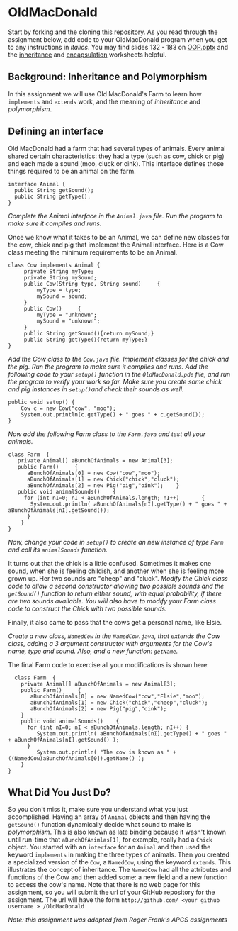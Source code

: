 OldMacDonald
================


Start by forking and the cloning [this repository](https://github.com/APCSLowell/OldMacDonald). As you read through the assignment below, add code to your OldMacDonald program when you get to any instructions in *italics*.  You may find slides 132 - 183 on [OOP.pptx](https://drive.google.com/open?id=0Bz2ZkT6qWPYTN3NOQkh1eGR4Wmc") and the [inheritance](https://drive.google.com/file/d/0Bz2ZkT6qWPYTOTllMzdiMzUtZTk3OC00YmZlLTk1MGMtOTFkNDU2MTQ3OWIx/view?usp=sharing) and [encapsulation](https://drive.google.com/open?id=0Bz2ZkT6qWPYTZDQ3NjFmMTctNTRlOS00NjAxLTg3YjQtZTMzMGVjYjA0YjA5) worksheets helpful. 

Background: Inheritance and Polymorphism
---------------------------------------- 
In this assignment we will use Old MacDonald's Farm to learn how `implements` and `extends` work, and the meaning of *inheritance* and *polymorphism*.

Defining an interface
---------------------
Old MacDonald had a farm that had several types of animals. Every animal shared certain characteristics: they had a type (such as cow, chick or pig) and each made a sound (moo, cluck or oink). This interface defines those things required to be an animal on the farm.
```    
interface Animal {    
  public String getSound();        
  public String getType(); 
}  
```        
*Complete the Animal interface in the `Animal.java` file. Run the program to make sure it compiles and runs.*

Once we know what it takes to be an Animal, we can define new classes for the cow, chick and pig that implement the Animal interface. Here is a Cow class meeting the minimum requirements to be an Animal.
```     
class Cow implements Animal {     
     private String myType;     
     private String mySound;      
     public Cow(String type, String sound)     {         
         myType = type;         
         mySound = sound;     
     }     
     public Cow()     {         
         myType = "unknown";         
         mySound = "unknown";     
     }      
     public String getSound(){return mySound;}     
     public String getType(){return myType;} 
}
``` 
     
*Add the Cow class to the `Cow.java` file.
Implement classes for the chick and the pig. Run the program to make sure it compiles and runs.
Add the following code to your `setup()` function in the `OldMacDonald.pde` file, and run the program to verify your work so far. Make sure you create some chick and pig instances in `setup()`and check their sounds as well.*
```    
public void setup() {     
    Cow c = new Cow("cow", "moo");   
    System.out.println(c.getType() + " goes " + c.getSound());    
}
```    
*Now add the following Farm class to the `Farm.java` and test all your animals.*
```    
class Farm  {     
   private Animal[] aBunchOfAnimals = new Animal[3];    
   public Farm()     {       
      aBunchOfAnimals[0] = new Cow("cow","moo");           
      aBunchOfAnimals[1] = new Chick("chick","cluck");       
      aBunchOfAnimals[2] = new Pig("pig","oink");    }         
   public void animalSounds()    {       
     for (int nI=0; nI < aBunchOfAnimals.length; nI++)       {          
       System.out.println( aBunchOfAnimals[nI].getType() + " goes " + aBunchOfAnimals[nI].getSound());       
      }    
    } 
} 
```   
*Now, change your code in `setup()` to create an new instance of type `Farm` and call its `animalSounds` function.*  

It turns out that the chick is a little confused. Sometimes it makes one sound, when she is feeling childish, and another when she is feeling more grown up. Her two sounds are "cheep" and "cluck".
*Modify the Chick class code to allow a second constructor allowing two possible sounds and the `getSound()` function to return either sound, with equal probability, if there are two sounds available.
You will also have to modify your Farm class code to construct the Chick with two possible sounds.*

Finally, it also came to pass that the cows get a personal name, like Elsie.

*Create a new class, `NamedCow` in the `NamedCow.java`, that extends the Cow class, adding a 3 argument constructor with arguments for the Cow's name, type and sound. Also, and a new function: `getName`.*
    
The final Farm code to exercise all your modifications is shown here:
```
  class Farm  {     
    private Animal[] aBunchOfAnimals = new Animal[3];    
    public Farm()     {       
       aBunchOfAnimals[0] = new NamedCow("cow","Elsie","moo");          
       aBunchOfAnimals[1] = new Chick("chick","cheep","cluck");
       aBunchOfAnimals[2] = new Pig("pig","oink");    
    }     
    public void animalSounds()    {
      for (int nI=0; nI < aBunchOfAnimals.length; nI++) {             
         System.out.println( aBunchOfAnimals[nI].getType() + " goes " + aBunchOfAnimals[nI].getSound() );       
      }       
         System.out.println( "The cow is known as " + ((NamedCow)aBunchOfAnimals[0]).getName() );    
    } 
}
```    

What Did You Just Do?
---------------------
So you don't miss it, make sure you understand what you just accomplished. Having an array of `Animal` objects and then having the `getSound()` function dynamically decide what sound to make is *polymorphism*. This is also known as late binding because it wasn't known until run-time that `aBunchOfAnimlas[1]`, for example, really had a `Chick` object. You started with an `interface` for an `Animal` and then used the keyword `implements` in making the three types of animals. Then you created a specialized version of the `Cow`, a `NamedCow`, using the keyword `extends`. This illustrates the concept of inheritance. The `NamedCow` had all the attributes and functions of the Cow and then added some: a new field and a new function to access the cow's name.
Note that there is no web page for this assignment, so you will submit the url of your GitHub repository for the assignment. The url will have the form
`http://github.com/ <your github username > /OldMacDonald`

*Note: this assignment was adapted from Roger Frank's APCS assignments*
